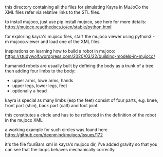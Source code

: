 this directory containing all the files for simulating Kayra in MuJoCo
the XML files refer via relative links to the STL files.

to install mujoco, just use pip install mujoco, see here for more details:
https://mujoco.readthedocs.io/en/stable/python.html

for exploring kayra's mujoco files, start the mujoco viewer using 
python3 -m mujoco.viewer and load one of the XML files

inspirations on learning how to build a robot in mujoco:
https://studywolf.wordpress.com/2020/03/22/building-models-in-mujoco/

humanoid robots are usually built by defining the body as a trunk
of a tree then adding four limbs to the body: 
- upper arms, lowe arms, hands
- upper legs, lower legs, feet
- optionally a head

kayra is special as many limbs (esp the feet) consist of four parts,
e.g. knee, front part (shin), back part (calf) and foot joint.

this constitutes a circle and has to be reflected in the definition 
of the robot in the mujoco XML

a working example for such circles was found here
https://github.com/deepmind/mujoco/issues/172

it's the file fourBars.xml in kayra's mujoco dir, i've added gravity
so that you can see that the loops behaves mechanically correctly.

